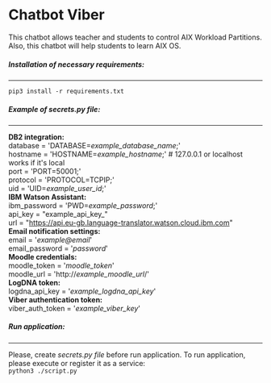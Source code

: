 # Chatbot Viber
This chatbot allows teacher and students to control AIX Workload Partitions. 
Also, this chatbot will help students to learn AIX OS.

##### Installation of necessary requirements:

---
`pip3 install -r requirements.txt`

##### Example of secrets.py file:

---
**DB2 integration:** <br/>
database = 'DATABASE=_example_database_name_;' <br/>
hostname = 'HOSTNAME=_example_hostname_;'  # 127.0.0.1 or localhost works if it's local <br/>
port = 'PORT=50001;' <br/>
protocol = 'PROTOCOL=TCPIP;' <br/>
uid = 'UID=_example_user_id_;' <br/>
**IBM Watson Assistant:** <br/>
ibm_password = 'PWD=_example_password_;' <br/>
api_key = "example_api_key_" <br/>
url = "https://api.eu-gb.language-translator.watson.cloud.ibm.com" <br/>
**Email notification settings:** <br/>
email = '_example@email_' <br/>
email_password = '_password_' <br/>
**Moodle credentials:** <br/>
moodle_token = '_moodle_token_' <br/>
moodle_url = 'http://_example_moodle_url_/' <br/>
**LogDNA token:** <br/>
logdna_api_key = '_example_logdna_api_key_' <br/>
**Viber authentication token:** <br/>
viber_auth_token = '_example_viber_key_' <br/>

##### Run application:

---
Please, create _secrets.py file_ before run application.
To run application, please execute or register it as a service: <br/>
`python3 ./script.py`